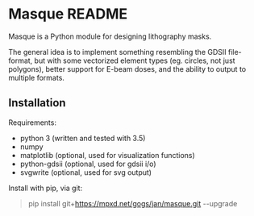 # Masque README

Masque is a Python module for designing lithography masks.

The general idea is to implement something resembling the GDSII file-format, but
with some vectorized element types (eg. circles, not just polygons), better support for
E-beam doses, and the ability to output to multiple formats.

## Installation

Requirements:
* python 3 (written and tested with 3.5)
* numpy
* matplotlib (optional, used for visualization functions)
* python-gdsii (optional, used for gdsii i/o)
* svgwrite (optional, used for svg output)


Install with pip, via git:

>pip install git+https://mpxd.net/gogs/jan/masque.git --upgrade
